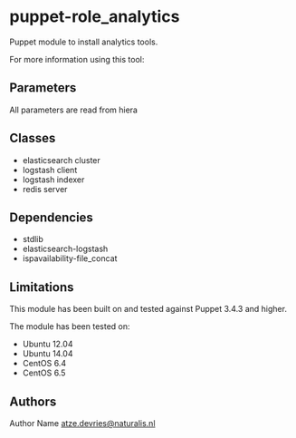 puppet-role_analytics
===================

Puppet module to install analytics tools.

For more information using this tool:

Parameters
-------------
All parameters are read from hiera

Classes
-------------
- elasticsearch cluster
- logstash client
- logstash indexer
- redis server

Dependencies
-------------
- stdlib
- elasticsearch-logstash
- ispavailability-file_concat

Limitations
-------------
This module has been built on and tested against Puppet 3.4.3 and higher.

The module has been tested on:
- Ubuntu 12.04
- Ubuntu 14.04
- CentOS 6.4
- CentOS 6.5

Authors
-------------
Author Name <atze.devries@naturalis.nl>
